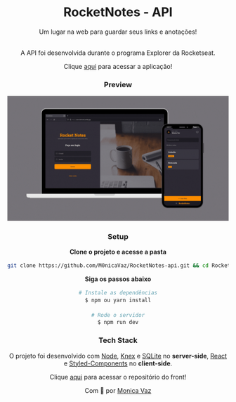 <div align="center">
<h1>RocketNotes - API</h1>
Um lugar na web para guardar seus links e anotações! 
<br> <br>

A API foi desenvolvida durante o programa Explorer da Rocketseat.

Clique <a href="https://userocketnotes.netlify.app/" target="_blank">aqui</a> para acessar a aplicação!

### Preview

<img src="./.github/preview.gif" width="680px" >

### Setup

**Clone o projeto e acesse a pasta**

```bash
git clone https://github.com/M0nicaVaz/RocketNotes-api.git && cd RocketNotes-api
```

**Siga os passos abaixo**

```bash
# Instale as dependências
$ npm ou yarn install

# Rode o servidor
$ npm run dev
```

### Tech Stack

O projeto foi desenvolvido com [Node](https://nodejs.org/en/), [Knex](http://knexjs.org/) e [SQLite](https://www.sqlite.org/index.html) no **server-side**, [React](https://reactjs.org/) e [Styled-Components](https://styled-components.com/) no **client-side**.

Clique <a href="https://github.com/M0nicaVaz/RocketNotes" target="_blank">aqui</a> para acessar o repositório do front!

Com 💜 por <a href="https://www.linkedin.com/in/monica-vaz/" target="_blank"> Monica Vaz </a>

</div>
